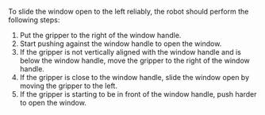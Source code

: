 To slide the window open to the left reliably, the robot should perform the following steps:

1. Put the gripper to the right of the window handle.
2. Start pushing against the window handle to open the window.
3. If the gripper is not vertically aligned with the window handle and is below the window handle, move the gripper to the right of the window handle.
4. If the gripper is close to the window handle, slide the window open by moving the gripper to the left.
5. If the gripper is starting to be in front of the window handle, push harder to open the window.